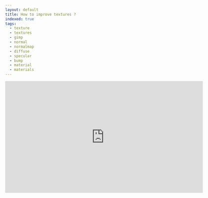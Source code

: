 ```yaml
---
layout: default
title: How to improve textures ?
indexed: true
tags:
  - texture
  - textures
  - gimp
  - normal
  - normalmap
  - diffuse
  - specular
  - bump
  - material
  - materials
---
```


<iframe 
	width="640"
	height="360"
	src="https://www.youtube.com/embed/iR03nulK1YE?rel=0&amp;showinfo=0"
	frameborder="0"
	allowfullscreen>
</iframe>